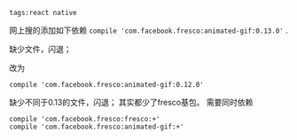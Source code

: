 ```
tags:react native
```
网上搜的添加如下依赖
 `compile 'com.facebook.fresco:animated-gif:0.13.0'`
.<!--more-->

 缺少文件，闪退；

 改为

 `compile 'com.facebook.fresco:animated-gif:0.12.0'`

 缺少不同于0.13的文件，闪退；
 其实都少了fresco基包。
 需要同时依赖

```
compile 'com.facebook.fresco:fresco:+'
compile 'com.facebook.fresco:animated-gif:+'
```